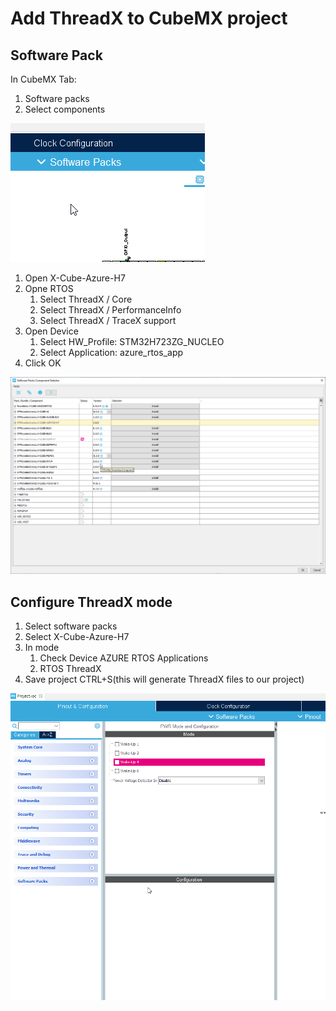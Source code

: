 # Add ThreadX to CubeMX project

## Software Pack
In CubeMX Tab:
1. Software packs
2. Select components

![Software pack open](./img/06.png)

1. Open X-Cube-Azure-H7
2. Opne RTOS
   1. Select ThreadX / Core
   2. Select ThreadX / PerformanceInfo
   3. Select ThreadX / TraceX support
4. Open Device
   1. Select HW_Profile: STM32H723ZG_NUCLEO
   2. Select Application: azure_rtos_app    
5. Click OK
   
![ThreadX pack selection](./img/07.png)

## Configure ThreadX mode

1. Select software packs
2. Select X-Cube-Azure-H7
3. In mode
   1. Check Device AZURE RTOS Applications
   2. RTOS ThreadX
4. Save project CTRL+S(this will generate ThreadX files to our project)

![ThreadX pack mode](./img/08.png)

